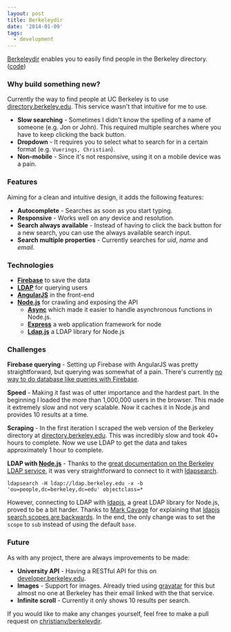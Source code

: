 ```yaml
---
layout: post
title: Berkeleydir
date: '2014-01-09'
tags:
  - development
---
```


[Berkeleydir][berkeleydir] enables you to easily find people in the Berkeley directory. ([code][code])

### Why build something new?

Currently the way to find people at UC Berkeley is to use [directory.berkeley.edu][berkeleydirectory]. This service wasn't that intuitive for me to use.

- **Slow searching** - Sometimes I didn't know the spelling of a name of someone (e.g. Jon or John). This required multiple searches where you have to keep clicking the back button.
- **Dropdown** - It requires you to select what to search for in a certain format (e.g. `Vuerings, Christian`).
- **Non-mobile** - Since it's not responsive, using it on a mobile device was a pain.

### Features

Aiming for a clean and intuitive design, it adds the following features:

- **Autocomplete** - Searches as soon as you start typing.
- **Responsive** - Works well on any device and resolution.
- **Search always available** - Instead of having to click the back button for a new search, you can use the always available search input.
- **Search multiple properties** - Currently searches for _uid_, _name_ and _email_.

### Technologies

- **[Firebase][firebase]** to save the data
- **[LDAP][ldap]** for querying users
- **[AngularJS][angularjs]** in the front-end
- **[Node.js][nodejs]** for crawling and exposing the API
  - **[Async](https://github.com/caolan/async)** which made it easier to handle asynchronous functions in Node.js.
  - **[Express](http://expressjs.com/)** a web application framework for node
  - **[Ldap.js][ldapjs]** a LDAP library for Node.js

### Challenges

**Firebase querying** - Setting up Firebase with AngularJS was pretty straightforward, but querying was somewhat of a pain. There's currently [no way to do database like queries with Firebase](http://stackoverflow.com/questions/11587775/database-style-queries-with-firebase).

**Speed** - Making it fast was of utter importance and the hardest part. In the beginning I loaded the more than 1,000,000 users in the browser. This made it extremely slow and not very scalable. Now it caches it in Node.js and provides 10 results at a time.

**Scraping** - In the first iteration I scraped the web version of the Berkeley directory at [directory.berkeley.edu][berkeleydirectory]. This was incredibly slow and took 40+ hours to complete. Now we use LDAP to get the data and takes approximately 1 hour to complete.

**LDAP with [Node.js][nodejs]** - Thanks to the [great documentation on the Berkeley LDAP service](https://wikihub.berkeley.edu/display/calnet/LDAP+-+Resources+for+Developers), it was very straightforward to connect to it with [ldapsearch][ldapsearch].

```
ldapsearch -H ldap://ldap.berkeley.edu -x -b 'ou=people,dc=berkeley,dc=edu' objectclass=*
```

However, connecting to LDAP with [ldapjs][ldapjs], a great LDAP library for Node.js, proved to be a bit harder. Thanks to [Mark Cavage](https://github.com/mcavage) for explaining that [ldapjs search scopes are backwards](http://stackoverflow.com/questions/20736327/ldapsearch-to-ldapjs-conversion/20748672#20748672). In the end, the only change was to set the `scope` to `sub` instead of using the default `base`.

### Future

As with any project, there are always improvements to be made:

- **University API** - Having a RESTful API for this on [developer.berkeley.edu](https://developer.berkeley.edu/).
- **Images** - Support for images. Already tried using [gravatar](http://gravatar.com) for this but almost no one at Berkeley has their email linked with the that service.
- **Infinite scroll** - Currently it only shows 10 results per search.

If you would like to make any changes yourself, feel free to make a pull request on [christianv/berkeleydir][code].

[angularjs]: http://angularjs.org/
[berkeleydir]: http://berkeleydir.herokuapp.com/
[berkeleydirectory]: http://directory.berkeley.edu
[code]: https://github.com/christianv/berkeleydir
[firebase]: https://www.firebase.com/
[ldap]: http://en.wikipedia.org/wiki/Lightweight_Directory_Access_Protocol
[ldapjs]: http://ldapjs.org/
[ldapsearch]: http://linux.die.net/man/1/ldapsearch
[nodejs]: http://nodejs.org/
